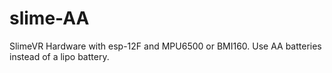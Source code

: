 # slime-AA
SlimeVR Hardware with esp-12F and MPU6500 or BMI160. Use AA batteries instead of a lipo battery.
